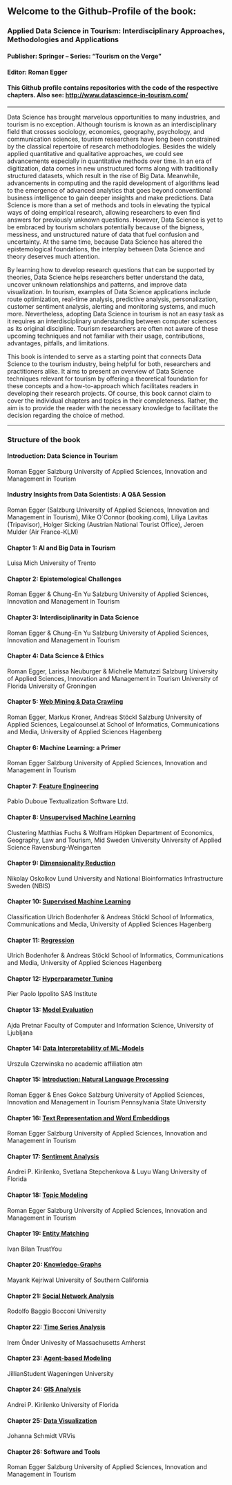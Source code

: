 ## Welcome to the Github-Profile of the book: 

### Applied Data Science in Tourism: Interdisciplinary Approaches, Methodologies and Applications
#### Publisher: Springer – Series: “Tourism on the Verge”
#### Editor: Roman Egger

#### This Github profile contains repositories with the code of the respective chapters. Also see: http://www.datascience-in-tourism.com/
------------------------------------------------------------------------------------------------------

Data Science has brought marvelous opportunities to many industries, and tourism is no exception. Although tourism is known as an interdisciplinary field that crosses sociology, economics, geography, psychology, and communication sciences, tourism researchers have long been constrained by the classical repertoire of research methodologies. Besides the widely applied quantitative and qualitative approaches, we could see advancements especially in quantitative methods over time. In an era of digitization, data comes in new unstructured forms along with traditionally structured datasets, which result in the rise of Big Data. Meanwhile, advancements in computing and the rapid development of algorithms lead to the emergence of advanced analytics that goes beyond conventional business intelligence to gain deeper insights and make predictions. Data Science is more than a set of methods and tools in elevating the typical ways of doing empirical research, allowing researchers to even find answers for previously unknown questions. However, Data Science is yet to be embraced by tourism scholars potentially because of the bigness, messiness, and unstructured nature of data that fuel confusion and uncertainty. At the same time, because Data Science has altered the epistemological foundations, the interplay between Data Science and theory deserves much attention.

By learning how to develop research questions that can be supported by theories, Data Science helps researchers better understand the data, uncover unknown relationships and patterns, and improve data visualization. In tourism, examples of Data Science applications include route optimization, real-time analysis, predictive analysis, personalization, customer sentiment analysis, alerting and monitoring systems, and much more. Nevertheless, adopting Data Science in tourism is not an easy task as it requires an interdisciplinary understanding between computer sciences as its original discipline. Tourism researchers are often not aware of these upcoming techniques and not familiar with their usage, contributions, advantages, pitfalls, and limitations.

This book is intended to serve as a starting point that connects Data Science to the tourism industry, being helpful for both, researchers and practitioners alike. It aims to present an overview of Data Science techniques relevant for tourism by offering a theoretical foundation for these concepts and a how-to-approach which facilitates readers in developing their research projects. Of course, this book cannot claim to cover the individual chapters and topics in their completeness. Rather, the aim is to provide the reader with the necessary knowledge to facilitate the decision regarding the choice of method.

----------------------------------------------------------------------------------------------------------

### Structure of the book
#### Introduction: Data Science in Tourism
Roman Egger
Salzburg University of Applied Sciences, Innovation and Management in Tourism

#### Industry Insights from Data Scientists: A Q&A Session
Roman Egger (Salzburg University of Applied Sciences, Innovation and Management in Tourism), Mike O´Connor (booking.com), Liliya Lavitas (Tripavisor), Holger Sicking (Austrian National Tourist Office), Jeroen Mulder (Air France-KLM)

#### Chapter 1: AI and Big Data in Tourism
Luisa Mich
University of Trento

#### Chapter 2: Epistemological Challenges
Roman Egger & Chung-En Yu
Salzburg University of Applied Sciences, Innovation and Management in Tourism

#### Chapter 3: Interdisciplinarity in Data Science
Roman Egger & Chung-En Yu
Salzburg University of Applied Sciences, Innovation and Management in Tourism

#### Chapter 4: Data Science & Ethics
Roman Egger, Larissa Neuburger & Michelle Mattutzzi
Salzburg University of Applied Sciences, Innovation and Management in Tourism
University of Florida
University of Groningen

#### Chapter 5: [Web Mining & Data Crawling](https://github.com/DataScience-in-Tourism/Chapter-5-Web-Mining-Data-Crawling)
Roman Egger, Markus Kroner, Andreas Stöckl
Salzburg University of Applied Sciences,
Legalcounsel.at
School of Informatics, Communications and Media, University of Applied Sciences Hagenberg

#### Chapter 6: Machine Learning: a Primer
Roman Egger
Salzburg University of Applied Sciences, Innovation and Management in Tourism

#### Chapter 7: [Feature Engineering](https://github.com/DataScience-in-Tourism/Chapter-7-Feature-Engineering)
Pablo Duboue
Textualization Software Ltd.

#### Chapter 8: [Unsupervised Machine Learning](https://github.com/DataScience-in-Tourism/Chapter-8-Unsupervised-Machine-Learning-Clustering)
Clustering
Matthias Fuchs & Wolfram Höpken
Department of Economics, Geography, Law and Tourism, Mid Sweden University
University of Applied Science Ravensburg-Weingarten

#### Chapter 9: [Dimensionality Reduction](https://github.com/DataScience-in-Tourism/Chapter-9-Dimensionality-Reduction)
Nikolay Oskolkov
Lund University and National Bioinformatics Infrastructure Sweden (NBIS)

#### Chapter 10: [Supervised Machine Learning](https://github.com/DataScience-in-Tourism/Chapter-10-Supervised-Machine-Learning-Classification)
Classification
Ulrich Bodenhofer & Andreas Stöckl
School of Informatics, Communications and Media, University of Applied Sciences Hagenberg

#### Chapter 11: [Regression](https://github.com/DataScience-in-Tourism/Chapter-11-Regression)
Ulrich Bodenhofer & Andreas Stöckl
School of Informatics, Communications and Media, University of Applied Sciences Hagenberg

#### Chapter 12: [Hyperparameter Tuning](https://github.com/DataScience-in-Tourism/Chapter-12-Hyperparameter-Tuning)
Pier Paolo Ippolito
SAS Institute

#### Chapter 13: [Model Evaluation](https://github.com/DataScience-in-Tourism/Chapter-13-Model-Evaluation-Overfitting)
Ajda Pretnar
Faculty of Computer and Information Science, University of Ljubljana

#### Chapter 14: [Data Interpretability of ML-Models](https://github.com/DataScience-in-Tourism/Chapter-14-Data-Interpretability-of-ML-Models)
Urszula Czerwinska
no academic affiliation atm

#### Chapter 15: [Introduction: Natural Language Processing](https://github.com/DataScience-in-Tourism/Chapter-15-Introduction-Natural-Language-Processing)
Roman Egger & Enes Gokce
Salzburg University of Applied Sciences, Innovation and Management in Tourism
Pennsylvania State University

#### Chapter 16: [Text Representation and Word Embeddings](https://github.com/DataScience-in-Tourism/Chapter-16-Text-Representation-and-Word-Embeddings)
Roman Egger
Salzburg University of Applied Sciences, Innovation and Management in Tourism

#### Chapter 17: [Sentiment Analysis](https://github.com/DataScience-in-Tourism/Chapter-17-Sentiment-Analysis)
Andrei P. Kirilenko, Svetlana Stepchenkova & Luyu Wang
University of Florida

#### Chapter 18: [Topic Modeling](https://github.com/DataScience-in-Tourism/Chapter-18-Topic-Modeling)
Roman Egger
Salzburg University of Applied Sciences, Innovation and Management in Tourism

#### Chapter 19: [Entity Matching](https://github.com/DataScience-in-Tourism/Chapter-19-Entity-Matching)
Ivan Bilan
TrustYou

#### Chapter 20: [Knowledge-Graphs](https://github.com/DataScience-in-Tourism/Chapter-20-Knowledge-Graphs)
Mayank Kejriwal
University of Southern California

#### Chapter 21: [Social Network Analysis](https://github.com/DataScience-in-Tourism/Chapter-21-Social-Network-Analysis)
Rodolfo Baggio
Bocconi University

#### Chapter 22: [Time Series Analysis](https://github.com/DataScience-in-Tourism/Chapter-22-Time-Series-Analysis)
Irem Önder
Univesity of Massachusetts Amherst

#### Chapter 23: [Agent-based Modeling](https://github.com/DataScience-in-Tourism/Chapter-23-Agent-based-Modeling)
JillianStudent
Wageningen University

#### Chapter 24: [GIS Analysis](https://github.com/DataScience-in-Tourism/Chapter-24-GIS-Analysis)
Andrei P. Kirilenko
University of Florida

#### Chapter 25: [Data Visualization](https://github.com/DataScience-in-Tourism/Chapter-25-Data-Visualization)
Johanna Schmidt
VRVis

#### Chapter 26: Software and Tools
Roman Egger
Salzburg University of Applied Sciences, Innovation and Management in Tourism
